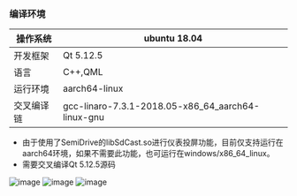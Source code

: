 ### 编译环境

|操作系统   |ubuntu 18.04	|
|---|---|
|开发框架   |Qt 5.12.5		|
|语言		|C++,QML		|
|运行环境   |aarch64-linux	|
|交叉编译链 |gcc-linaro-7.3.1-2018.05-x86_64_aarch64-linux-gnu |

+ 由于使用了SemiDrive的libSdCast.so进行仪表投屏功能，目前仅支持运行在aarch64环境，如果不需要此功能，也可运行在windows/x86_64_linux。
+ 需要交叉编译Qt 5.12.5源码

![image](https://github.com/user-attachments/assets/b64834f3-732a-4ec0-bce5-99c5b9fe0f05)
![image](https://github.com/user-attachments/assets/fa37fe2d-e68c-4d06-bcb4-92efb5cb230f)
![image](https://github.com/user-attachments/assets/26169bcc-7446-4502-9cc6-d8a8bcd9b8b0)
